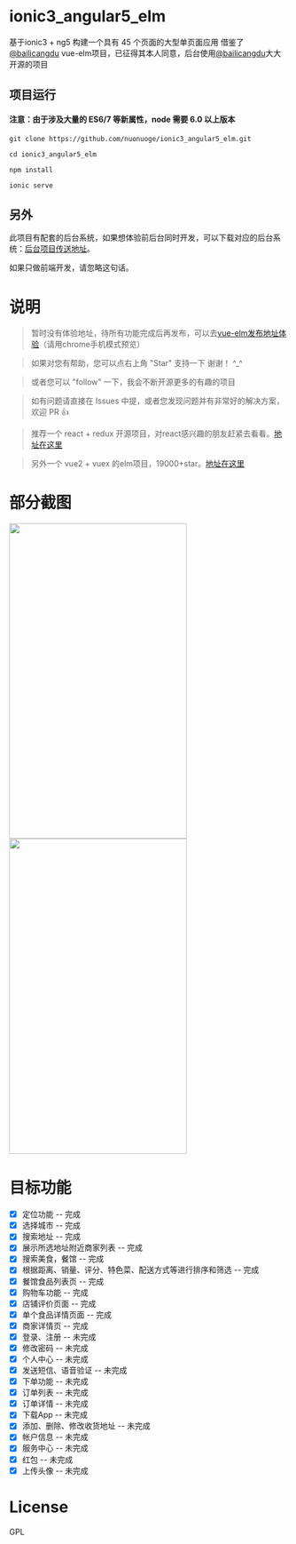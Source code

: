 # ionic3_angular5_elm
基于ionic3 + ng5 构建一个具有 45 个页面的大型单页面应用
借鉴了[@bailicangdu](https://github.com/bailicangdu/vue2-elm) vue-elm项目，已征得其本人同意，后台使用[@bailicangdu](https://github.com/bailicangdu/node-elm)大大开源的项目



## 项目运行

#### 注意：由于涉及大量的 ES6/7 等新属性，node 需要 6.0 以上版本 

```
git clone https://github.com/nuonuoge/ionic3_angular5_elm.git  

cd ionic3_angular5_elm

npm install

ionic serve

```
## 另外
此项目有配套的后台系统，如果想体验前后台同时开发，可以下载对应的后台系统：[后台项目传送地址](https://github.com/bailicangdu/node-elm)。

如果只做前端开发，请忽略这句话。


# 说明

>  暂时没有体验地址，待所有功能完成后再发布，可以去[vue-elm发布地址体验](http://cangdu.org/elm/)（请用chrome手机模式预览）

>  如果对您有帮助，您可以点右上角 "Star" 支持一下 谢谢！ ^_^

>  或者您可以 "follow" 一下，我会不断开源更多的有趣的项目

>  如有问题请直接在 Issues 中提，或者您发现问题并有非常好的解决方案，欢迎 PR 👍

>  推荐一个 react + redux 开源项目，对react感兴趣的朋友赶紧去看看。[地址在这里](https://github.com/bailicangdu/react-pxq)

>  另外一个 vue2 + vuex 的elm项目，19000+star。[地址在这里](https://github.com/bailicangdu/vue2-elm)

# 部分截图

<img src="https://github.com/nuonuoge/ionic3_angular5_elm/blob/master/screenshots/show1.gif" width="320" height="568"/>
<img src="https://github.com/nuonuoge/ionic3_angular5_elm/blob/master/screenshots/show2.gif" width="320" height="568"/>

# 目标功能
- [x] 定位功能 -- 完成
- [x] 选择城市 -- 完成
- [x] 搜索地址 -- 完成
- [x] 展示所选地址附近商家列表 -- 完成
- [x] 搜索美食，餐馆 -- 完成
- [x] 根据距离、销量、评分、特色菜、配送方式等进行排序和筛选 -- 完成
- [x] 餐馆食品列表页 -- 完成
- [x] 购物车功能 -- 完成
- [x] 店铺评价页面 -- 完成
- [x] 单个食品详情页面 -- 完成
- [x] 商家详情页 -- 完成
- [x] 登录、注册 -- 未完成
- [x] 修改密码 -- 未完成
- [x] 个人中心 -- 未完成
- [x] 发送短信、语音验证 -- 未完成
- [x] 下单功能 -- 未完成
- [x] 订单列表 -- 未完成
- [x] 订单详情 -- 未完成
- [x] 下载App -- 未完成
- [x] 添加、删除、修改收货地址 -- 未完成
- [x] 帐户信息 -- 未完成
- [x] 服务中心 -- 未完成
- [x] 红包 -- 未完成
- [x] 上传头像 -- 未完成

# License

GPL
